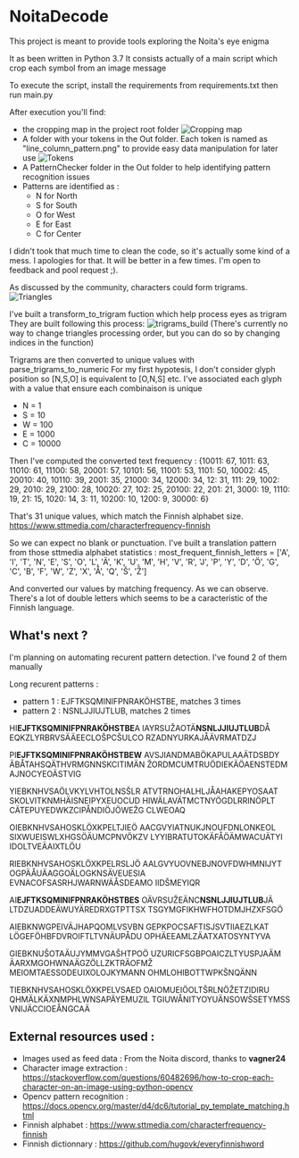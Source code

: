 # NoitaDecode

This project is meant to provide tools exploring the Noita's eye enigma

It as been written in Python 3.7
It consists actually of a main script which crop each symbol from an image message

To execute the script, install the requirements from requirements.txt then run main.py

After execution you'll find:
- the cropping map in the project root folder
![Cropping map](https://i.postimg.cc/fMPRLwTc/E1.png)
- A folder with your tokens in the Out folder. Each token is named as "line_column_pattern.png" to provide easy data manipulation for later use
![Tokens](https://i.postimg.cc/XJ7zfRcT/Capture.jpg)
- A PatternChecker folder in the Out folder to help identifying pattern recognition issues
- Patterns are identified as :
  - N for North
  - S for South
  - O for West
  - E for East
  - C for Center

I didn't took that much time to clean the code, so it's actually some kind of a mess. I apologies for that. It will be better in a few times.
I'm open to feedback and pool request ;).

As discussed by the community, characters could form trigrams.
![Triangles](https://i.postimg.cc/QsZw3RsH/graphic-design-is-my-passion2.png?dl=1)

I've built a transform_to_trigram fuction which help process eyes as trigram
They are built following this process:
![trigrams_build](https://i.postimg.cc/VLWGkVrd/trigrams-process.jpg)
(There's currently no way to change triangles processing order, but you can do so by changing indices in the function)

Trigrams are then converted to unique values with parse_trigrams_to_numeric
For my first hypotesis, I don't consider glyph position so [N,S,O] is equivalent to [O,N,S] etc.
I've associated each glyph with a value that ensure each combinaison is unique  
  - N = 1
  - S = 10
  - W = 100
  - E = 1000
  - C = 10000
 
 Then I've computed the converted text frequency :
 {10011: 67, 1011: 63, 11010: 61, 11100: 58, 20001: 57, 10101: 56, 11001: 53, 1101: 50, 10002: 45, 20010: 40, 10110: 39, 2001: 35, 21000: 34, 12000: 34, 12: 31, 111: 29, 1002: 29, 2010: 29, 2100: 28, 10020: 27, 102: 25, 20100: 22, 201: 21, 3000: 19, 1110: 19, 21: 15, 1020: 14, 3: 11, 10200: 10, 1200: 9, 30000: 6}
 
 That's 31 unique values, which match the Finnish alphabet size.
 https://www.sttmedia.com/characterfrequency-finnish
 
So we can expect no blank or punctuation.
I've built a translation pattern from those sttmedia alphabet statistics :
most_frequent_finnish_letters = ['A', 'I', 'T', 'N', 'E', 'S', 'O', 'L', 'Ä', 'K', 'U', 'M', 'H', 'V', 'R', 'J', 'P', 'Y', 'D', 'Ö', 'G', 'C', 'B', 'F', 'W', 'Z', 'X', 'Å', 'Q', 'Š', 'Ž']

And converted our values by matching frequency.
As we can observe. There's a lot of double letters which seems to be a caracteristic of the Finnish language.

## What's next ?

I'm planning on automating recurent pattern detection.
I've found 2 of them manually

Long recurent patterns :
- pattern 1 : EJFTKSQMINIFPNRAKÖHSTBE, matches 3 times
- pattern 2 : NSNLJJIUJTLUB, matches 2 times

HI**EJFTKSQMINIFPNRAKÖHSTBE**A
IAYRSUŽAOTÄ**NSNLJJIUJTLUB**DÅ
EQKZLYRBRVSÄÄEECLOŠPCŠULCO
RZADNYURKAJÅÄVRMATDZJ


PI**EJFTKSQMINIFPNRAKÖHSTBEW**
AVSJIANDMABÖKAPULAAÄTDSBDY
ÄBÅTAHSQÄTHVRMGNNSKCITIMÄN
ŽORDMCUMTRUÖDIEKÄÖAENSTEDM
AJNOCYEOÄSTVIG


YIEBKNHVSAÖLVKYLVHTOLNSŠLR
ATVTRNOHALHLJÅAHAKEPYOSAAT
SKOLVITKNMHÄISNEIPYXEUOCUD
HIWÄLAVÄTMCTNYÖGDLRRINÖPLT
CÄTEPUYEDWKZCIPÅNDIÖJÖWEŽG
CLWEOAQ


OIEBKNHVSAHOSKLÖXKPELTJIEÖ
AACGVYIATNUKJNOUFDNLONKEOL
SIXWUEISWLXHGSÖÄUMCPNVÖKZV
LYYIBRATUTOKÄFÅÖÄMWACUÄTYI
IDOLTVEÄAIXTLÖU


RIEBKNHVSAHOSKLÖXKPELRSLJÖ
AALGVYUOVNEBJNOVFDWHMNIJYT
OGPÄÅUÄAGGOÄLOGKNSÄVEUESIA
EVNACOFSASRHJWARNWÄÅSDEAMO
IIDŠMEYIQR


AI**EJFTKSQMINIFPNRAKÖHSTBES**
OÄVRSUŽEÄNC**NSNLJJIUJTLUB**JÄ
LTDZUADDEÄWUYÄREDRXGTPTTSX
TSGYMGFIKHWFHOTDMJHZXFSGÖ


AIEBKNWGPEIVÄJHAPQOMLVSVBN
GEPKPOCSAFTISJSVTIIAEZLKAT
LÖGEFÖHBFDVROIFTLTVNÄUPÅDU
OPHÄEEAMLZÄATXATOSYNTYVA


GIEBKNUŠOTAÄUJYMMVGAŠHTPOÖ
UZURICFSGBPOAICZLTYUSPJAÄM
ÄARXMGOHWNAÄGZÖLLZKTRÄOFMŽ
MEIOMTAESSODEUIXOLOJKYMANN
OHMLOHIBOTTWPKŠNQÄNN


TIEBKNHVSAHOSKLÖXKPELVSAED
OAIOMUEIÖOLTŠRLNÖŽETZIDIRU
QHMÄLKÄXNMPHLWNSAPÄYEMUZIL
TGIUWÅNITYOYUÄNSOWŠSETYMSS
VNIJÄCCIOEÅNGCAÄ


## External resources used :
* Images used as feed data : From the Noita discord, thanks to **vagner24** 
* Character image extraction : https://stackoverflow.com/questions/60482696/how-to-crop-each-character-on-an-image-using-python-opencv
* Opencv pattern recognition : https://docs.opencv.org/master/d4/dc6/tutorial_py_template_matching.html
* Finnish alphabet :  https://www.sttmedia.com/characterfrequency-finnish
* Finnish dictionnary : https://github.com/hugovk/everyfinnishword
